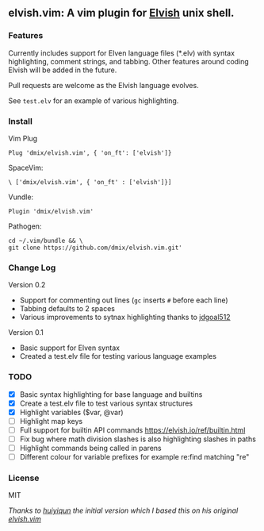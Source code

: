elvish.vim:  A vim plugin for [Elvish](https://github.com/elves/elvish) unix shell.
---

### Features

Currently includes support for Elven language files (*.elv) with syntax
highlighting, comment strings, and tabbing. Other features around coding Elvish
will be added in the future.

Pull requests are welcome as the Elvish language evolves.

See `test.elv` for an example of various highlighting.

### Install

Vim Plug

    Plug 'dmix/elvish.vim', { 'on_ft': ['elvish']}

SpaceVim:

    \ ['dmix/elvish.vim', { 'on_ft' : ['elvish']}]

Vundle:

    Plugin 'dmix/elvish.vim'

Pathogen:

    cd ~/.vim/bundle && \
    git clone https://github.com/dmix/elvish.vim.git'

### Change Log

Version 0.2

- Support for commenting out lines (`gc` inserts `#` before each line)
- Tabbing defaults to 2 spaces
- Various improvements to sytnax highlighting thanks to [jdgoal512](https://github.com.jdgoal512)

Version 0.1

- Basic support for Elven syntax
- Created a test.elv file for testing various language examples

### TODO

- [x] Basic syntax highlighting for base language and builtins
- [x] Create a test.elv file to test various syntax structures
- [x] Highlight variables ($var, @var)
- [ ] Highlight map keys
- [ ] Full support for builtin API commands https://elvish.io/ref/builtin.html
- [ ] Fix bug where math division slashes is also highlighting slashes in paths
- [ ] Highlight commands being called in parens
- [ ] Different colour for variable prefixes for example re:find matching "re"

### License

MIT

*Thanks to [huiyiqun](https://github.com.huiyiqun) the initial version which I based this on his original [elvish.vim](https://github.com/huiyiqun/elvish.vim)*
